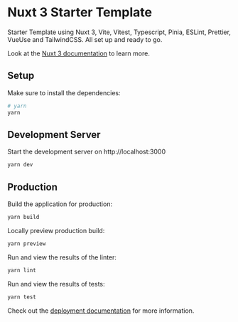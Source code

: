 # Nuxt 3 Starter Template

Starter Template using Nuxt 3, Vite, Vitest, Typescript, Pinia, ESLint, Prettier, VueUse and TailwindCSS.
All set up and ready to go.

Look at the [Nuxt 3 documentation](https://nuxt.com/docs/getting-started/introduction) to learn more.

## Setup

Make sure to install the dependencies:

```bash
# yarn
yarn
```

## Development Server

Start the development server on http://localhost:3000

```bash
yarn dev
```

## Production

Build the application for production:

```bash
yarn build
```

Locally preview production build:

```bash
yarn preview
```

Run and view the results of the linter:

```bash
yarn lint
```


Run and view the results of tests:

```bash
yarn test
```


Check out the [deployment documentation](https://nuxt.com/docs/getting-started/deployment) for more information.
